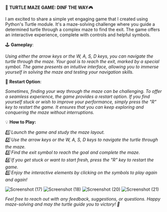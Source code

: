 🐢 **TURTLE MAZE GAME: DINF THE WAY**🎮

I am excited to share a simple yet engaging game that I created using Python's Turtle module. It's a maze-solving challenge where you guide a determined turtle through a complex maze to find the exit. The game offers an interactive experience, complete with controls and helpful symbols.

🕹️ **Gameplay**:

_Using either the arrow keys or the W, A, S, D keys, you can navigate the turtle through the maze. Your goal is to reach the exit, marked by a special symbol. The game presents an intuitive interface, allowing you to immerse yourself in solving the maze and testing your navigation skills._

🔄 **Restart Option**:

_Sometimes, finding your way through the maze can be challenging. To offer a seamless experience, the game provides a restart option. If you find yourself stuck or wish to improve your performance, simply press the "R" key to restart the game. It ensures that you can keep exploring and conquering the maze without interruptions._

💡 **How to Play:**

_1️⃣ Launch the game and study the maze layout._   
_2️⃣ Use the arrow keys or the W, A, S, D keys to navigate the turtle through the maze._    
_3️⃣ Find the exit symbol to reach the goal and complete the maze._    
_4️⃣ If you get stuck or want to start fresh, press the "R" key to restart the game._    
_5️⃣ Enjoy the interactive elements by clicking on the symbols to play again and again!_

![Screenshot (17)](https://github.com/durgaganeshthota/Python_Games/assets/101440954/f594cee3-0ce6-4857-b7e7-231c0521bcad)
![Screenshot (18)](https://github.com/durgaganeshthota/Python_Games/assets/101440954/fdc62ee8-6bb1-4e35-988b-729e559e2b74)
![Screenshot (20)](https://github.com/durgaganeshthota/Python_Games/assets/101440954/35f5ab41-8d01-442d-a611-3782994619e3)
![Screenshot (21)](https://github.com/durgaganeshthota/Python_Games/assets/101440954/ca1d82f8-6007-47c7-901f-f287fcabec2c)

_Feel free to reach out with any feedback, suggestions, or questions. Happy maze-solving and may the turtle guide you to victory! 🌟_
